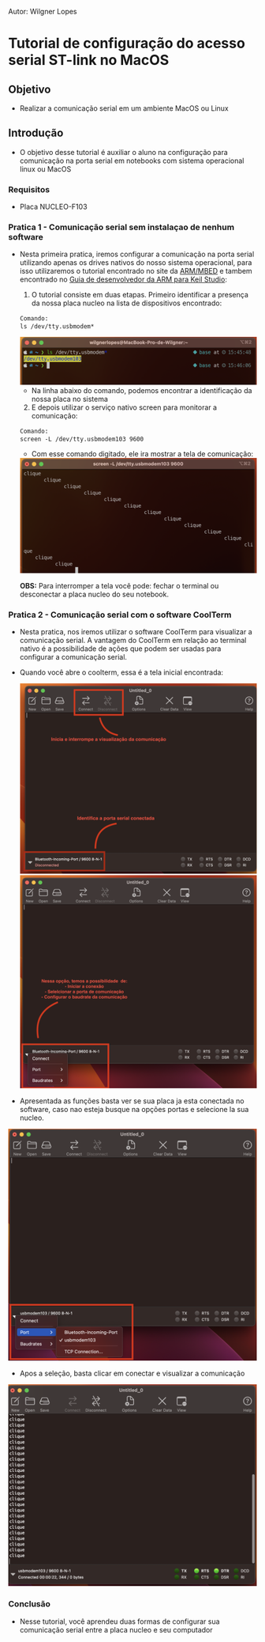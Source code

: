 Autor: Wilgner Lopes

# Tutorial de configuração do acesso serial ST-link no MacOS

## Objetivo

- Realizar a comunicação serial em um ambiente MacOS ou Linux

## Introdução

- O objetivo desse tutorial é auxiliar o aluno na configuração para comunicação na porta serial em notebooks com sistema operacional linux ou MacOS

### Requisitos

- Placa NUCLEO-F103

### Pratica 1 - Comunicação serial sem instalaçao de nenhum software

- Nesta primeira pratica, iremos configurar a comunicação na porta serial utilizando apenas os drives nativos do nosso sistema operacional, para isso utilizaremos o tutorial encontrado no site da [ARM/MBED](https://os.mbed.com/handbook/Mac-or-Linux-terminals) e tambem encontrado no [Guia de desenvolvedor da ARM para Keil Studio](https://developer.arm.com/documentation/102497/1-5/Monitor-and-debug/Use-the-Serial-Monitor-view/Use-an-external-serial-terminal-with-STMicroelectronics-devices):

  1. O tutorial consiste em duas etapas. Primeiro identificar a presença da nossa placa nucleo na lista de dispositivos encontrado:

  ```shell
  Comando:
  ls /dev/tty.usbmodem*
  ```

  <center><img src="./src/terminal-1.png"></center>

  - Na linha abaixo do comando, podemos encontrar a identificação da nossa placa no sistema

  2. E depois utilizar o serviço nativo screen para monitorar a comunicação:

  ```shell
  Comando:
  screen -L /dev/tty.usbmodem103 9600
  ```

  - Com esse comando digitado, ele ira mostrar a tela de comunicação:
  <center><img src="./src/terminal-2.png"></center>

  **OBS:** Para interromper a tela você pode: fechar o terminal ou desconectar a placa nucleo do seu notebook.

### Pratica 2 - Comunicação serial com o software CoolTerm

- Nesta pratica, nos iremos utilizar o software CoolTerm para visualizar a comunicação serial. A vantagem do CoolTerm em relação ao terminal nativo é a possibilidade de ações que podem ser usadas para configurar a comunicação serial.

- Quando você abre o coolterm, essa é a tela inicial encontrada:

  <center><img src="./src/coolterm-home.png"></center>

  <center><img src="./src/config-coolterm.png"></center>

- Apresentada as funções basta ver se sua placa ja esta conectada no software, caso nao esteja busque na opções portas e selecione la sua nucleo.

<center><img src="./src/select-port.png"></center>

- Apos a seleção, basta clicar em conectar e visualizar a comunicação

<center><img src="./src/result.png"></center>

### Conclusão

- Nesse tutorial, você aprendeu duas formas de configurar sua comunicação serial entre a placa nucleo e seu computador
